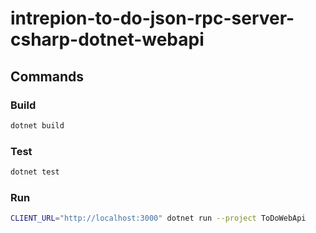 # intrepion-to-do-json-rpc-server-csharp-dotnet-webapi

## Commands

### Build

```bash
dotnet build
```

### Test

```bash
dotnet test
```

### Run

```bash
CLIENT_URL="http://localhost:3000" dotnet run --project ToDoWebApi
```
